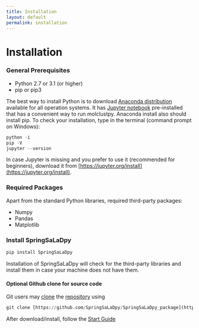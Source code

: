 ```yaml
---
title: Installation
layout: default
permalink: installation
---
```


# Installation

### General Prerequisites
  - Python 2.7 or 3.1 (or higher) 
  - pip or pip3

The best way to install Python is to download [Anaconda distribution](https://www.anaconda.com/products/distribution) available for all operation systems. It has [Jupyter notebook](https://jupyter.org/) pre-installed that has a convenient way to run molclustpy. Anaconda install also should install pip. To check your installation, type in the terminal (command prompt on Windows):
```python
python -i
pip -V
jupyter --version
```
In case Jupyter is missing and you prefer to use it (recommended for beginners), download it from [https://jupyter.org/install](https://jupyter.org/install).

### Required Packages
Apart from the standard Python libraries, required third-party packages: 
* Numpy
* Pandas 
* Matplotlib   

### Install SpringSaLaDpy 

```python
pip install SpringSaLaDpy
```
Installation of SpringSaLaDpy will check for the third-party libraries and install them in case your machine does not have them.  


#### Optional Github clone for source code

Git users may [clone](https://docs.github.com/en/repositories/creating-and-managing-repositories/cloning-a-repository) the [repository](https://github.com/SpringSaLaDpy/SpringSaLaDpy_package) using 
```python
git clone [https://github.com/SpringSaLaDpy/SpringSaLaDpy_package](https://github.com/SpringSaLaDpy/SpringSaLaDpy_package)
```

 
 After download/install, follow the [Start Guide](https://github.com/SpringSaLaDpy/SpringSaLaDpy_package)
 

